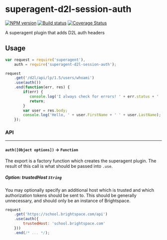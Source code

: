 # superagent-d2l-session-auth

[![NPM version][npm-image]][npm-url]
[![Build status][ci-image]][ci-url]
[![Coverage Status][coverage-image]][coverage-url]

A superagent plugin that adds D2L auth headers

## Usage

```js
var request = require('superagent'),
    auth = require('superagent-d2l-session-auth');

request
    .get('/d2l/api/lp/1.5/users/whoami')
    .use(auth())
    .end(function(err, res) {
        if(err) {
           console.log('I always check for errors! ' + err.status + ' ' + err.response);
           return;
        }
        var user = res.body;
        console.log('Hello, ' + user.FirstName + ' ' + user.LastName);
    });
```


### API

---

#### `auth([Object options])` -> `Function`

The export is a factory function which creates the superagent plugin. The
result of this call is what should be passed into `.use`.

##### Option: trustedHost `String`

You may optionally specify an additional host which is trusted and which
authorization tokens should be sent to. This should be generally unnecessary,
and should only be an instance of Brightspace.

```js
request
	.get('https://school.brightspace.com/api')
	.use(auth({
		trustedHost: 'school.brightspace.com'
	}))
	.end(/* ... */);
```


[npm-url]: https://npmjs.org/package/superagent-d2l-session-auth
[npm-image]: https://badge.fury.io/js/superagent-d2l-session-auth.png
[ci-image]: https://travis-ci.org/Brightspace/superagent-d2l-session-auth.svg?branch=master
[ci-url]: https://travis-ci.org/Brightspace/superagent-d2l-session-auth
[coverage-image]: https://img.shields.io/coveralls/Brightspace/superagent-d2l-session-auth.svg
[coverage-url]: https://coveralls.io/r/Brightspace/superagent-d2l-session-auth?branch=master
